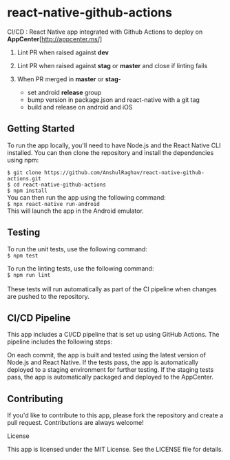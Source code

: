 # react-native-github-actions
CI/CD : React Native app integrated with Github Actions to deploy on **AppCenter**[http://appcenter.ms/]

1. Lint PR when raised against **dev**
2. Lint PR when raised against **stag** or **master** and close if linting fails
3. When PR merged in **master** or **stag**-

    - set android **release** group
    - bump version in package.json and react-native with a git tag
    - build and release on android and iOS
    
    
## Getting Started

To run the app locally, you'll need to have Node.js and the React Native CLI installed. You can then clone the repository and install the dependencies using npm:

```$ git clone https://github.com/AnshulRaghav/react-native-github-actions.git```<br>
```$ cd react-native-github-actions```<br>
```$ npm install```
<br>
You can then run the app using the following command:<br>
```$ npx react-native run-android```
<br>
This will launch the app in the Android emulator.

## Testing

To run the unit tests, use the following command:<br>
```$ npm test```

To run the linting tests, use the following command:<br>
```$ npm run lint```
<br>
<br>
These tests will run automatically as part of the CI pipeline when changes are pushed to the repository.

## CI/CD Pipeline

This app includes a CI/CD pipeline that is set up using GitHub Actions. The pipeline includes the following steps:

On each commit, the app is built and tested using the latest version of Node.js and React Native.
If the tests pass, the app is automatically deployed to a staging environment for further testing.
If the staging tests pass, the app is automatically packaged and deployed to the AppCenter.

## Contributing

If you'd like to contribute to this app, please fork the repository and create a pull request. Contributions are always welcome!

License

This app is licensed under the MIT License. See the LICENSE file for details.
